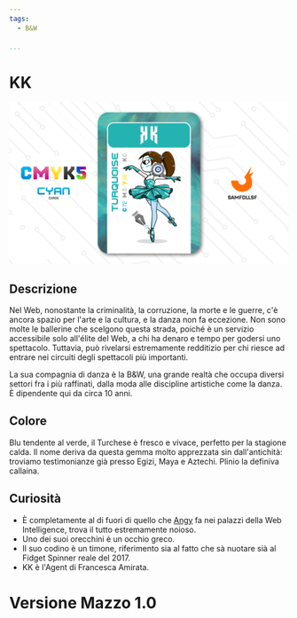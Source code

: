 ```yaml
---
tags:
  - B&W

...
```


# KK

![kk](../eg/C/kk.jpg)

## Descrizione

Nel Web, nonostante la criminalità, la corruzione, la morte e le guerre, c'è ancora spazio per l'arte e la cultura, e la danza non fa eccezione. Non sono molte le ballerine che scelgono questa strada, poiché è un servizio accessibile solo all'élite del Web, a chi ha denaro e tempo per godersi uno spettacolo. Tuttavia, può rivelarsi estremamente redditizio per chi riesce ad entrare nei circuiti degli spettacoli più importanti.

La sua compagnia di danza è la B&W, una grande realtà che occupa diversi settori fra i più raffinati, dalla moda alle discipline artistiche come la danza. È dipendente qui da circa 10 anni.

## Colore

Blu tendente al verde, il Turchese è fresco e vivace, perfetto per la stagione calda. Il nome deriva da questa gemma molto apprezzata sin dall'antichità: troviamo testimonianze già presso Egizi, Maya e Aztechi. Plinio la definiva callaina.

## Curiosità

- È completamente al di fuori di quello che [Angy](../Giallo/angy.md) fa nei palazzi della Web Intelligence, trova il tutto estremamente noioso.
- Uno dei suoi orecchini è un occhio greco.
- Il suo codino è un timone, riferimento sia al fatto che sà nuotare sià al Fidget Spinner reale del 2017.
- KK è l'Agent di Francesca Amirata.

# Versione Mazzo 1.0